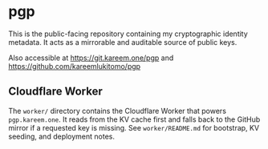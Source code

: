 # pgp

This is the public-facing repository containing my cryptographic identity metadata. It acts as a mirrorable and auditable source of public keys.

Also accessible at https://git.kareem.one/pgp and https://github.com/kareemlukitomo/pgp

## Cloudflare Worker

The `worker/` directory contains the Cloudflare Worker that powers `pgp.kareem.one`. It reads from the KV cache first and falls back to the GitHub mirror if a requested key is missing. See `worker/README.md` for bootstrap, KV seeding, and deployment notes.
